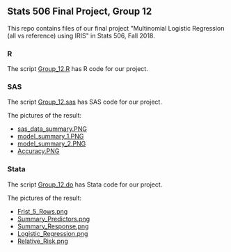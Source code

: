 ## Stats 506 Final Project, Group 12

This repo contains files of our final project "Multinomial Logistic Regression (all vs reference) using IRIS" in Stats 506, Fall 2018.

### R

The script [Group_12.R](./R/Group_12.R) has R code for our project. 

### SAS

The script [Group_12.sas](./SAS/Group_12.sas) has SAS code for our project. 

The pictures of the result:
  - [sas_data_summary.PNG](./SAS/sas_data_summary.PNG)
  - [model_summary_1.PNG](./SAS/model_summary_1.PNG)
  - [model_summary_2.PNG](./SAS/model_summary_2.PNG)
  - [Accuracy.PNG](./SAS/Accuracy.PNG)

### Stata

The script [Group_12.do](./SAS/Group_12.do) has Stata code for our project. 

The pictures of the result:
  - [Frist_5_Rows.png](./Stata/Frist_5_Rows.png)
  - [Summary_Predictors.png](./Stata/Summary_Predictors.png)
  - [Summary_Response.png](./Stata/Summary_Response.png)
  - [Logistic_Regression.png](./Stata/Logistic_Regression.png)
  - [Relative_Risk.png](./Stata/Relative_Risk.png)
